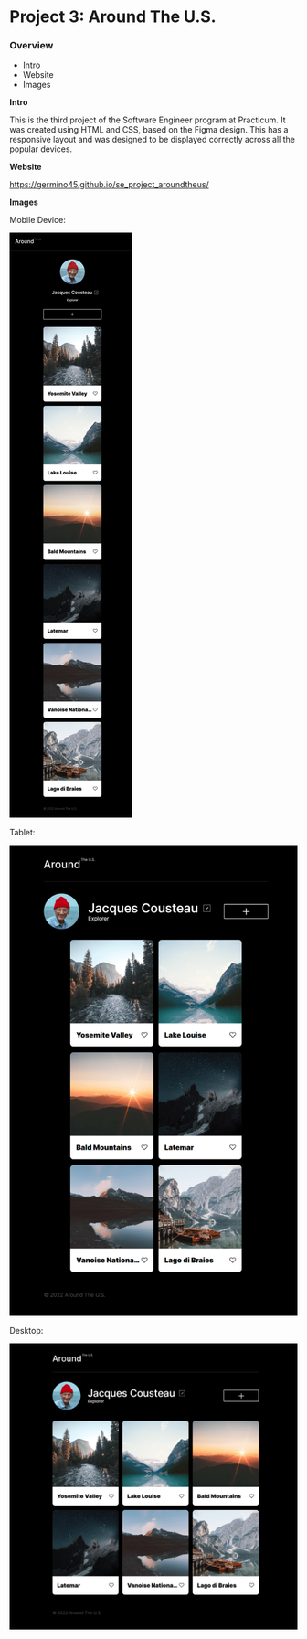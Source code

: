 # Project 3: Around The U.S.

### Overview

- Intro
- Website
- Images

**Intro**

This is the third project of the Software Engineer program at Practicum. It was created using HTML and CSS, based on the Figma design. This has a responsive layout and was designed to be displayed correctly across all the popular devices.

**Website**

https://germino45.github.io/se_project_aroundtheus/

**Images**

Mobile Device:

![](./images/2022-12-18-11-24-05.png)

Tablet:

![](./images/2022-12-18-11-24-48.png)

Desktop:

![](./images/2022-12-18-11-25-20.png)
